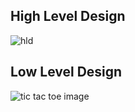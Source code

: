 
## High Level Design
![hld](https://user-images.githubusercontent.com/94224310/142772562-30d59d3e-9b5d-40e9-96e0-a8b5f71fbac9.PNG)


## Low Level Design
![tic tac toe image](https://user-images.githubusercontent.com/94224310/142772617-589f6867-118b-4a21-9987-6040072762f0.PNG)

